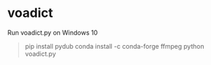 # voadict

Run voadict.py on Windows 10

> pip install pydub
> conda install -c conda-forge ffmpeg
> python voadict.py

